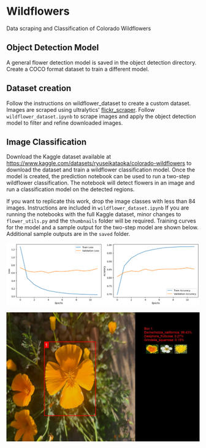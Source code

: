# Wildflowers
Data scraping and Classification of Colorado Wildflowers

## Object Detection Model
A general flower detection model is saved in the object detection directory. Create a COCO format dataset to train a different model.

## Dataset creation
Follow the instructions on wildflower_dataset to create a custom dataset. Images are scraped using ultralytics' [flickr_scraper](https://github.com/ultralytics/flickr_scraper). Follow `wildflower_dataset.ipynb` to scrape images and apply the object detection model to filter and refine downloaded images. 

## Image Classification
Download the Kaggle dataset available at https://www.kaggle.com/datasets/ryuseikataoka/colorado-wildflowers to download the dataset and train a wildflower classification model. Once the model is created, the prediction notebook can be used to run a two-step wildflower classification. The notebook will detect flowers in an image and run a classification model on the detected regions. 

If you want to replicate this work, drop the image classes with less than 84 images. Instructions are included in `wildflower_dataset.ipynb` If you are running the notebooks with the full Kaggle dataset, minor changes to `flower_utils.py` and the `thumbnails` folder will be required. Training curves for the model and a sample output for the two-step model are shown below. Additional sample outputs are in the `saved` folder.

![Alt text](/utils/training%20curves.png?raw=true "Training Curves")


![Alt text](/saved/V2/20230620_183019.jpg?raw=true "Sample Prediction Output")
